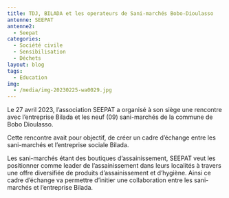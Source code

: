 ```yaml
---
title: TDJ, BILADA et les operateurs de Sani-marchés Bobo-Dioulasso
antenne: SEEPAT
antenne2:
  - Seepat
categories:
  - Société civile
  - Sensibilisation
  - Déchets
layout: blog
tags:
  - Education
img:
  - /media/img-20230225-wa0029.jpg
---
```

Le 27 avril 2023, l’association SEEPAT a organisé à son siège une rencontre avec l’entreprise Bilada et les neuf (09) sani-marchés de la commune de Bobo Dioulasso.

Cette rencontre avait pour objectif, de créer un cadre d’échange entre les sani-marchés et l’entreprise sociale Bilada.

Les sani-marchés étant des boutiques d’assainissement, SEEPAT veut les positionner comme leader de l’assainissement dans leurs localités à travers une offre diversifiée de produits d’assainissement et d’hygiène. Ainsi ce cadre d’échange va permettre d’initier une collaboration entre les sani-marchés et l’entreprise Bilada.
